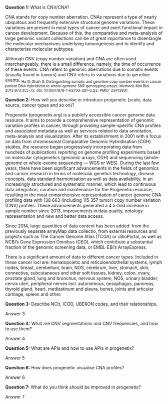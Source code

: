 **Question 1:** What is CNV/CNA?

CNA stands for copy number aberration. CNAs represent a type of nearly ubiquitous and frequently extensive structural genome variations. These variations are present in most types of cancer and exert functional impact in cancer development. Because of this, the comparative and meta-analysis of large genomic variant collections can be of great importance to disentangle the molecular mechanisms underlying tumorigenesis and to identify and characterise molecular subtypes.

Although CNV (copy number variation) and CNA are often used interchangeably, there is a small difference, namely, the time of occurrence of these events: CNA refers to genomic aberrations due to somatic events (usually found in tumors) and CNV refers to variations due to germline events.
<sub>Ha G, Shah S. Distinguishing somatic and germline copy number events in cancer patient DNA hybridized to whole-genome SNP genotyping arrays. Methods Mol Biol. 2013;973:355-72. doi: 10.1007/978-1-62703-281-0_22. PMID: 23412801.</sub>

**Question 2:** How will you describe or introduce progenetic  (scale, data source, cancer types and so on)?

Progenetix (progenetix.org) is a publicly accessible cancer genome data resource. It aims to provide a comprehensive representation of genomic variation profiles in cancer, through providing sample-specific CNA profiles and associated metadata as well as services related to data annotation, meta-analysis and visualization. After its establishment in 2001 with a focus on data from chromosomal Comparative Genomic Hybridisation (CGH) studies, the resource began progressively incorporating data from hundreds of publications reporting on genome profiling experiments based on molecular cytogenetics (genomic arrays, CGH) and sequencing (whole-genome or whole-exome sequencing — WGS or WES). During the last few years,  there have been significant advancements in the fields of genomics and cancer research in terms of molecular genetics technology, disease concepts, data standard harmonisation as well as data availability, in an increasingly structured and systematic manner, which lead to continuous data integration, curation and maintenance for the Progenetix resource, resulting in the most comprehensive representation of cancer genome CNA profiling data with 138 663 (including 115 357 tumor) copy number variation (CNV) profiles. These advancements generated a 4.5-fold increase in sample number since 2013, improvements in data quality, ontology representation and new and better data access.

Since 2014, large quantities of data content has been added: from the previously separate arrayMap data collectio, from external resources and projects such as The Cancer Genome Atlas (TCGA) or cBioPortal, as well as NCBI’s Gene Expression Omnibus (GEO), which contribute a substantial fraction of the genomic screening data, or EMBL-EBI’s ArrayExpress.

There is a significant amount of data to different cancer types. Included in these cancer loci are: hematopoietic and reticuloendothelial systems, lymph nodes, breast, cerebellum, brain, NOS, cerebrum, liver, stomach, skin, connective, subcutaneous and other soft tissues, kidney, colon, ovary, prostate gland, lung and bronchus, nervous system, NOS, urinary bladder, cervix uteri, peripheral nerves incl. autonomous, oesophagus, pancreas, thyroid gland, heart, mediastinum and pleura, bones, joints and articular cartilage, spleen and other.

**Question 3:** Describe NCIt, ICOD, UBERON codes, and their relationships.

Answer 3

**Question 4:** What are CNV segmentations and CNV frequencies, and how to use them?

Answer 4

**Question 5:** What are APIs and how to use APIs in progenetix?

Answer 5

**Question 6:** How does progenetic visualise CNA profiles?

Answer 6

**Question 7:** What do you think should be improved in progenetix?

Answer 7

